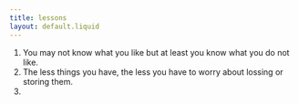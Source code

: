 ```yaml
---
title: lessons
layout: default.liquid
---
```


1. You may not know what you like but at least you know what you do not like.
2. The less things you have, the less you have to worry about lossing or storing them.
3. 
